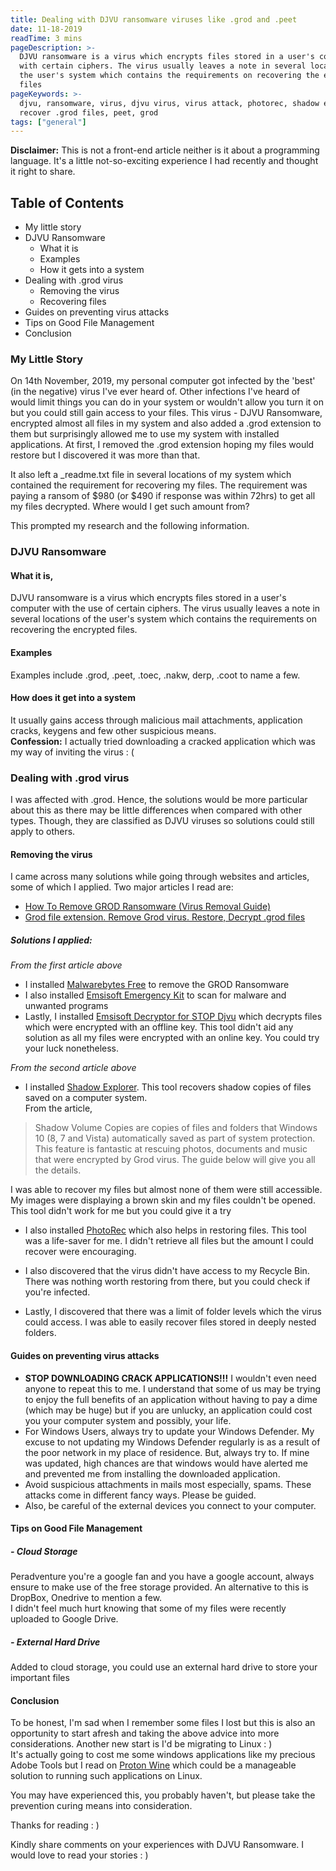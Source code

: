 ```yaml
---
title: Dealing with DJVU ransomware viruses like .grod and .peet
date: 11-18-2019
readTime: 3 mins
pageDescription: >-
  DJVU ransomware is a virus which encrypts files stored in a user's computer
  with certain ciphers. The virus usually leaves a note in several locations of
  the user's system which contains the requirements on recovering the encrypted
  files
pageKeywords: >-
  djvu, ransomware, virus, djvu virus, virus attack, photorec, shadow explorer,
  recover .grod files, peet, grod
tags: ["general"]
---
```

**Disclaimer:** This is not a front-end article neither is it about a programming language. It's a little not-so-exciting experience I had recently and thought it right to share.

## Table of Contents
- My little story
- DJVU Ransomware
  - What it is
  - Examples
  - How it gets into a system
- Dealing with .grod virus
  - Removing the virus
  - Recovering files
- Guides on preventing virus attacks
- Tips on Good File Management
- Conclusion

### My Little Story
On 14th November, 2019, my personal computer got infected by the 'best' (in the negative) virus I've ever heard of. Other infections I've heard of would limit things you can do in your system or wouldn't allow you turn it on but you could still gain access to your files.
This virus - DJVU Ransomware, encrypted almost all files in my system and also added a .grod extension to them but surprisingly allowed me to use my system with installed applications. At first, I removed the .grod extension hoping my files would restore but I discovered it was more than that.

It also left a _readme.txt file in several locations of my system which contained the requirement for recovering my files. The requirement was paying a ransom of $980 (or $490 if response was within 72hrs) to get all my files decrypted. Where would I get such amount from?

This prompted my research and the following information.

### DJVU Ransomware
#### What it is,
DJVU ransomware is a virus which encrypts files stored in a user's computer with the use of certain ciphers. The virus usually leaves a note in several locations of the user's system which contains the requirements on recovering the encrypted files.

#### Examples
Examples include .grod, .peet, .toec, .nakw, derp, .coot to name a few.

#### How does it get into a system
It usually gains access through malicious mail attachments, application cracks, keygens and few other suspicious means.<br/>
**Confession:** I actually  tried downloading a cracked application which was my way of inviting the virus : (

### Dealing with .grod virus
I was affected with .grod. Hence, the solutions would be more particular about this as there may be little differences when compared with other types. Though, they are classified as DJVU viruses so solutions could still apply to others.

#### Removing the virus
I came across many solutions while going through websites and articles, some of which I applied.
Two major articles I read are:
- [How To Remove GROD Ransomware (Virus Removal Guide)](https://malwaretips.com/blogs/remove-grod-virus/)
- [Grod file extension. Remove Grod virus. Restore, Decrypt .grod files](https://www.myantispyware.com/2019/11/14/grod-file-extension-remove-grod-virus-restore-decrypt-grod-files/)

##### Solutions I applied:
_From the first article above_
- I installed [Malwarebytes Free](https://malwaretips.com/download-malwarebytes) to remove the GROD Ransomware
- I also installed [Emsisoft Emergency Kit](https://malwaretips.com/download-emsisoft) to scan for malware and unwanted programs
- Lastly, I installed [Emsisoft Decryptor for STOP Djvu](https://www.emsisoft.com/ransomware-decryption-tools/stop-djvu) which decrypts files which were encrypted with an offline key. This tool didn't aid any solution as all my files were encrypted with an online key. You could try your luck nonetheless.

_From the second article above_
- I installed [Shadow Explorer](https://www.myantispyware.com/download/shadowexplorer). This tool recovers shadow copies of files saved on a computer system. <br/>
From the article,
> Shadow Volume Copies are copies of files and folders that Windows 10 (8, 7 and Vista) automatically saved as part of system protection. This feature is fantastic at rescuing photos, documents and music that were encrypted by Grod virus. The guide below will give you all the details.

I was able to recover my files but almost none of them were still accessible. My images were displaying a brown skin and my files couldn't be opened. This tool didn't work for me but you could give it a try

- I also installed [PhotoRec](https://www.myantispyware.com/download/photorec) which also helps in restoring files. This tool was a life-saver for me. I didn't retrieve all files but the amount I could recover were encouraging.

- I also discovered that the virus didn't have access to my Recycle Bin. There was nothing worth restoring from there, but you could check if you're infected.

- Lastly, I discovered that there was a limit of folder levels which the virus could access. I was able to easily recover files stored in deeply nested folders.

#### Guides on preventing virus attacks
- **STOP DOWNLOADING CRACK APPLICATIONS!!!** I wouldn't even need anyone to repeat this to me. I understand that some of us may be trying to enjoy the full benefits of an application without having to pay a dime (which may be huge) but if you are unlucky, an application could cost you your computer system and possibly, your life.
- For Windows Users, always try to update your Windows Defender. My excuse to not updating my Windows Defender regularly is as a result of the poor network in my place of residence. But, always try to. If mine was updated, high chances are that windows would have alerted me and prevented me from installing the downloaded application.
- Avoid suspicious attachments in mails most especially, spams. These attacks come in different fancy ways. Please be guided.
- Also, be careful of the external devices you connect to your computer.

#### Tips on Good File Management
##### - Cloud Storage
Peradventure you're a google fan and you have a google account, always ensure to make use of the free storage provided. An alternative to this is DropBox, Onedrive to mention a few.<br/>
I didn't feel much hurt knowing that some of my files were recently uploaded to Google Drive.
##### - External Hard Drive
Added to cloud storage, you could use an external hard drive to store your important files

#### Conclusion
To be honest, I'm sad when I remember some files I lost but this is also an opportunity to start afresh and taking the above advice into more considerations. Another new start is I'd be migrating to Linux : ) <br/>
It's actually going to cost me some windows applications like my precious Adobe Tools but I read on [Proton Wine](https://github.com/ValveSoftware/Proton) which could be a manageable solution to running such applications on Linux.

You may have experienced this, you probably haven't, but please take the prevention curing means into consideration.

Thanks for reading : )

Kindly share comments on your experiences with DJVU Ransomware. I would love to read your stories : )
